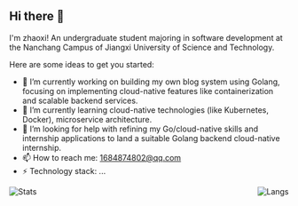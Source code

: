 ## Hi there 👋

I'm zhaoxi! An undergraduate student majoring in software development at the Nanchang Campus of Jiangxi University of Science and Technology.

Here are some ideas to get you started:

- 🔭 I’m currently working on building my own blog system using Golang, focusing on implementing cloud-native features like containerization and scalable backend services.
- 🌱 I’m currently learning cloud-native technologies (like Kubernetes, Docker), microservice architecture.
- 🤔 I’m looking for help with refining my Go/cloud-native skills and internship applications to land a suitable Golang backend cloud-native internship.
- 📫 How to reach me: 1684874802@qq.com
- ⚡ Technology stack: ...

<div style="display: flex; justify-content: space-between;">
  <img src="https://github-readme-stats.vercel.app/api?username=zhaoxi1224&count_private=true&show_icons=true&show_owner=true" alt="Stats" style=" flex: 1" />
  <img src="https://github-readme-stats.vercel.app/api/top-langs/?username=zhaoxi1224&layout=compact" alt="Langs"  />
</div>

